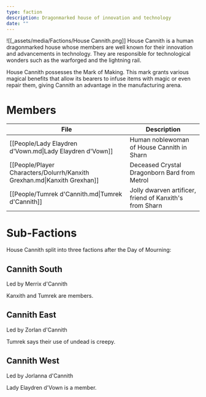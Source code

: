 ```yaml
---
type: faction
description: Dragonmarked house of innovation and technology
date: ""
---
```

![[_assets/media/Factions/House Cannith.png]]
House Cannith is a human dragonmarked house whose members are well known for their innovation and advancements in technology. They are responsible for technological wonders such as the warforged and the lightning rail. 

House Cannith possesses the Mark of Making. This mark grants various magical benefits that allow its bearers to infuse items with magic or even repair them, giving Cannith an advantage in the manufacturing arena. 

# Members
<!-- QueryToSerialize: TABLE description as "Description" FROM "People" WHERE faction = "House Cannith" -->
<!-- SerializedQuery: TABLE description as "Description" FROM "People" WHERE faction = "House Cannith" -->

| File                                                                     | Description                                             |
| ------------------------------------------------------------------------ | ------------------------------------------------------- |
| [[People/Lady Elaydren d'Vown.md\|Lady Elaydren d'Vown]]                 | Human noblewoman of House Cannith in Sharn              |
| [[People/Player Characters/Dolurrh/Kanxith Grexhan.md\|Kanxith Grexhan]] | Deceased Crystal Dragonborn Bard from Metrol            |
| [[People/Tumrek d'Cannith.md\|Tumrek d'Cannith]]                         | Jolly dwarven artificer, friend of Kanxith's from Sharn |
<!-- SerializedQuery END -->

# Sub-Factions
House Cannith split into three factions after the Day of Mourning:
## Cannith South
Led by Merrix d'Cannith

Kanxith and Tumrek are members.
## Cannith East
Led by Zorlan d'Cannith

Tumrek says their use of undead is creepy.
## Cannith West
Led by Jorlanna d'Cannith

Lady Elaydren d'Vown is a member.
